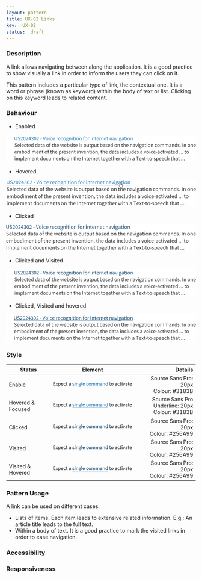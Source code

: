 ```yaml
---
layout: pattern
title: UX-02 Links
key:  UX-02
status:  draft 
---
```



### Description
A link allows navigating between along the application. It is a good practice to show visually a link in order to inform the users they can click on it. 

This pattern includes a particular type of link, the contextual one. It is a word or phrase (known as keyword) within the body of text or list. Clicking on this keyword leads to related content.  

### Behaviour

- Enabled

![Enabled link](ux02resources/link-e.png "Enabled Link")

- Hovered

![Hovered link](ux02resources/link-h.png "Hovered Link")

- Clicked

![Clicked link](ux02resources/link-c.png "Clicked Link")

- Clicked and Visited

![Clicked and Visited link](ux02resources/link-cv.png "Clicked and Visited Link")

- Clicked, Visited and hovered

![Clicked, Visited and hovered link](ux02resources/link-cvh.png "Clicked, visited and hovered Link")


### Style

| Status             | Element                                                  | Details                                 |
| ------------------ |:--------------------------------------------------------:| ---------------------------------------:|
| Enable             | ![Enabled link](ux02resources/link-e2.png "Enabled Link")  | Source Sans Pro: 20px<br/>Colour: #3183B  |
| Hovered & Focused&nbsp;&nbsp;&nbsp;  | ![Enabled link](ux02resources/link-hf2.png "Enabled Link") | &nbsp;&nbsp;&nbsp;Source Sans Pro Underline: 20px<br/>Colour: #3183B |
| Clicked            | ![Enabled link](ux02resources/link-c2.png "Enabled Link") | Source Sans Pro: 20px<br/>Colour: #256A99 |
| Visited            | ![Enabled link](ux02resources/link-v2.png "Enabled Link") | Source Sans Pro: 20px<br/>Colour: #256A99 |
| Visited & Hovered  | ![Enabled link](ux02resources/link-vh2.png "Enabled Link") | Source Sans Pro: 20px<br/>Colour: #256A99 |


### Pattern Usage
A link can be used on different cases:
-	Lists of items. Each item leads to extensive related information. E.g.: An article title leads to the full text. 
-	Within a body of text. 
It is a good practice to mark the visited links in order to ease navigation.  

### Accessibility

### Responsiveness

